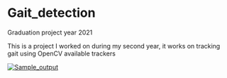 # Gait_detection
Graduation project year 2021

This is a project I worked on during my second year, it works on tracking gait using OpenCV available trackers  


[![Sample_output](https://github.com/Ahmedmostafa2000/Gait_detection/blob/main/sample.png?raw=true)](https://github.com/Ahmedmostafa2000/Gait_detection/blob/main/Ahmad_final_graph.mp4)
